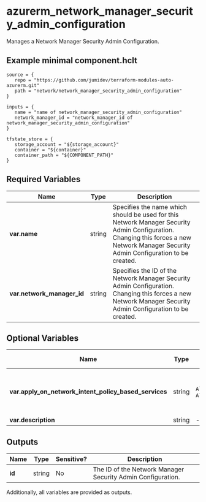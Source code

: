 # azurerm_network_manager_security_admin_configuration

Manages a Network Manager Security Admin Configuration.

## Example minimal component.hclt

```hcl
source = {
   repo = "https://github.com/jumidev/terraform-modules-auto-azurerm.git" 
   path = "network/network_manager_security_admin_configuration" 
}

inputs = {
   name = "name of network_manager_security_admin_configuration" 
   network_manager_id = "network_manager_id of network_manager_security_admin_configuration" 
}

tfstate_store = {
   storage_account = "${storage_account}" 
   container = "${container}" 
   container_path = "${COMPONENT_PATH}" 
}

```

## Required Variables

| Name | Type |  Description |
| ---- | --------- |  ----------- |
| **var.name** | string |  Specifies the name which should be used for this Network Manager Security Admin Configuration. Changing this forces a new Network Manager Security Admin Configuration to be created. | 
| **var.network_manager_id** | string |  Specifies the ID of the Network Manager Security Admin Configuration. Changing this forces a new Network Manager Security Admin Configuration to be created. | 

## Optional Variables

| Name | Type |  possible values |  Description |
| ---- | --------- |  ----------- | ----------- |
| **var.apply_on_network_intent_policy_based_services** | string |  `All`, `None`, `AllowRulesOnly`  |  A list of network intent policy based services. Possible values are `All`, `None` and `AllowRulesOnly`. Exactly one value should be set. The `All` option requires `Microsoft.Network/AllowAdminRulesOnNipBasedServices` feature registration to Subscription. Please see [this document](https://learn.microsoft.com/en-us/azure/virtual-network-manager/concept-security-admins#network-intent-policies-and-security-admin-rules) for more information. | 
| **var.description** | string |  -  |  A description of the Security Admin Configuration. | 



## Outputs

| Name | Type | Sensitive? | Description |
| ---- | ---- | --------- | --------- |
| **id** | string | No  | The ID of the Network Manager Security Admin Configuration. | 

Additionally, all variables are provided as outputs.
